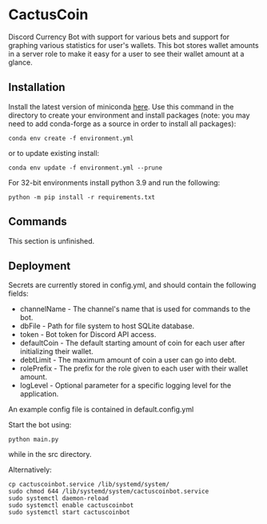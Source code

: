# CactusCoin
Discord Currency Bot with support for various bets and support for graphing various statistics for user's wallets. This bot stores wallet amounts in a server role to make it easy for a user to see their wallet amount at a glance.

## Installation
Install the latest version of miniconda [here](https://docs.conda.io/en/latest/miniconda.html).
Use this command in the directory to create your environment and install packages (note: you may need to add conda-forge as a source in order to install all packages):

```commandline
conda env create -f environment.yml
```

or to update existing install:

```commandline
conda env update -f environment.yml --prune
```


For 32-bit environments install python 3.9 and run the following:
```commandline
python -m pip install -r requirements.txt
```


## Commands
This section is unfinished.

## Deployment
Secrets are currently stored in config.yml, and should contain the following fields:

* channelName - The channel's name that is used for commands to the bot.
* dbFile - Path for file system to host SQLite database.
* token - Bot token for Discord API access.
* defaultCoin - The default starting amount of coin for each user after initializing their wallet.
* debtLimit - The maximum amount of coin a user can go into debt.
* rolePrefix - The prefix for the role given to each user with their wallet amount. 
* logLevel - Optional parameter for a specific logging level for the application.

An example config file is contained in default.config.yml

Start the bot using:
```commandline
python main.py
```
while in the src directory.

Alternatively:
```commandline
cp cactuscoinbot.service /lib/systemd/system/
sudo chmod 644 /lib/systemd/system/cactuscoinbot.service
sudo systemctl daemon-reload
sudo systemctl enable cactuscoinbot
sudo systemctl start cactuscoinbot
```